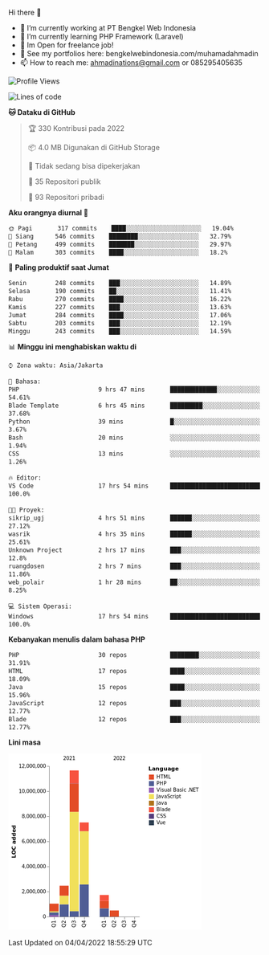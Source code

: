 Hi there 👋

- 🔭 I’m currently working at PT Bengkel Web Indonesia
- 🌱 I’m currently learning PHP Framework (Laravel)
- 📂 Im Open for freelance job!
- 🧷 See my portfolios here: bengkelwebindonesia.com/muhamadahmadin
- 📫 How to reach me: ahmadinations@gmail.com or 085295405635


<!--START_SECTION:waka-->
![Profile Views](http://img.shields.io/badge/Profil%20dilihat-0-blue)

![Lines of code](https://img.shields.io/badge/Sejak%20Hello%20World%20aku%20telah%20menulis-25%20Million%20baris%20kode-blue)

**🐱 Dataku di GitHub** 

> 🏆 330 Kontribusi pada 2022
 > 
> 📦 4.0 MB Digunakan di GitHub Storage 
 > 
> 🚫 Tidak sedang bisa dipekerjakan
 > 
> 📜 35 Repositori publik 
 > 
> 🔑 93 Repositori pribadi  
 > 
**Aku orangnya diurnal 🐤** 

```text
🌞 Pagi       317 commits    ████░░░░░░░░░░░░░░░░░░░░░   19.04% 
🌆 Siang      546 commits    ████████░░░░░░░░░░░░░░░░░   32.79% 
🌃 Petang     499 commits    ███████░░░░░░░░░░░░░░░░░░   29.97% 
🌙 Malam      303 commits    ████░░░░░░░░░░░░░░░░░░░░░   18.2%

```
📅 **Paling produktif saat Jumat** 

```text
Senin        248 commits    ███░░░░░░░░░░░░░░░░░░░░░░   14.89% 
Selasa       190 commits    ██░░░░░░░░░░░░░░░░░░░░░░░   11.41% 
Rabu         270 commits    ████░░░░░░░░░░░░░░░░░░░░░   16.22% 
Kamis        227 commits    ███░░░░░░░░░░░░░░░░░░░░░░   13.63% 
Jumat        284 commits    ████░░░░░░░░░░░░░░░░░░░░░   17.06% 
Sabtu        203 commits    ███░░░░░░░░░░░░░░░░░░░░░░   12.19% 
Minggu       243 commits    ███░░░░░░░░░░░░░░░░░░░░░░   14.59%

```


📊 **Minggu ini menghabiskan waktu di** 

```text
⌚︎ Zona waktu: Asia/Jakarta

💬 Bahasa: 
PHP                      9 hrs 47 mins       █████████████░░░░░░░░░░░░   54.61% 
Blade Template           6 hrs 45 mins       █████████░░░░░░░░░░░░░░░░   37.68% 
Python                   39 mins             █░░░░░░░░░░░░░░░░░░░░░░░░   3.67% 
Bash                     20 mins             ░░░░░░░░░░░░░░░░░░░░░░░░░   1.94% 
CSS                      13 mins             ░░░░░░░░░░░░░░░░░░░░░░░░░   1.26%

🔥 Editor: 
VS Code                  17 hrs 54 mins      █████████████████████████   100.0%

🐱‍💻 Proyek: 
sikrip_ugj               4 hrs 51 mins       ██████░░░░░░░░░░░░░░░░░░░   27.12% 
wasrik                   4 hrs 35 mins       ██████░░░░░░░░░░░░░░░░░░░   25.61% 
Unknown Project          2 hrs 17 mins       ███░░░░░░░░░░░░░░░░░░░░░░   12.8% 
ruangdosen               2 hrs 7 mins        ███░░░░░░░░░░░░░░░░░░░░░░   11.86% 
web_polair               1 hr 28 mins        ██░░░░░░░░░░░░░░░░░░░░░░░   8.25%

💻 Sistem Operasi: 
Windows                  17 hrs 54 mins      █████████████████████████   100.0%

```

**Kebanyakan menulis dalam bahasa PHP** 

```text
PHP                      30 repos            ████████░░░░░░░░░░░░░░░░░   31.91% 
HTML                     17 repos            ████░░░░░░░░░░░░░░░░░░░░░   18.09% 
Java                     15 repos            ████░░░░░░░░░░░░░░░░░░░░░   15.96% 
JavaScript               12 repos            ███░░░░░░░░░░░░░░░░░░░░░░   12.77% 
Blade                    12 repos            ███░░░░░░░░░░░░░░░░░░░░░░   12.77%

```


**Lini masa**

![Chart not found](https://raw.githubusercontent.com/MuhamadAhmadin/MuhamadAhmadin/master/charts/bar_graph.png) 


 Last Updated on 04/04/2022 18:55:29 UTC
<!--END_SECTION:waka-->
